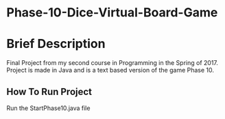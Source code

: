 # Phase-10-Dice-Virtual-Board-Game
<h1>Brief Description</h1>
<p>Final Project from my second course in Programming in the Spring of 2017. Project is made in Java and is a text based version of the game Phase 10.</p>
<h2>How To Run Project</h2>
<p>Run the StartPhase10.java file</p>
